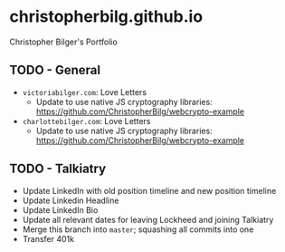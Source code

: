 # christopherbilg.github.io

Christopher Bilger's Portfolio

## TODO - General

- `victoriabilger.com`: Love Letters
  - Update to use native JS cryptography libraries: https://github.com/ChristopherBilg/webcrypto-example
- `charlottebilger.com`: Love Letters
  - Update to use native JS cryptography libraries: https://github.com/ChristopherBilg/webcrypto-example

## TODO - Talkiatry

- Update LinkedIn with old position timeline and new position timeline
- Update Linkedin Headline
- Update LinkedIn Bio
- Update all relevant dates for leaving Lockheed and joining Talkiatry
- Merge this branch into `master`; squashing all commits into one
- Transfer 401k
